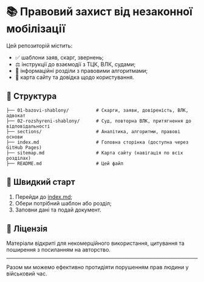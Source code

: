 # 📚 Правовий захист від незаконної мобілізації

Цей репозиторій містить:
- ✅ шаблони заяв, скарг, звернень;
- ⚖️ інструкції до взаємодії з ТЦК, ВЛК, судами;
- 📘 інформаційні розділи з правовими алгоритмами;
- 🧭 карта сайту та довідка щодо користування.

## 📂 Структура

```
├── 01-bazovi-shablony/          # Скарги, заяви, довіреність, ВЛК, адвокат
├── 02-rozshyreni-shablony/      # Суд, повторна ВЛК, притягнення до відповідальності
├── sections/                    # Аналітика, алгоритми, правові основи
├── index.md                     # Головна сторінка (доступна через GitHub Pages)
├── sitemap.md                   # Карта сайту (навігація по всіх розділах)
├── README.md                    # Цей файл
```

## 🧭 Швидкий старт

1. Перейди до [index.md](index.md);
2. Обери потрібний шаблон або розділ;
3. Заповни дані та подай документ.

## 🔐 Ліцензія

Матеріали відкриті для некомерційного використання, цитування та поширення з посиланням на авторство.

---

Разом ми можемо ефективно протидіяти порушенням прав людини у військовий час.